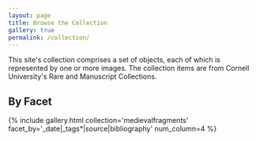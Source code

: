 ```yaml
---
layout: page
title: Browse the Collection
gallery: true
permalink: /collection/
---
```


This site's collection comprises a set of objects, each of which is represented by one or more images. The collection items are from Cornell University's Rare and Manuscript Collections.

## By Facet
{% include gallery.html collection='medievalfragments' facet_by='_date|_tags*|source|bibliography' num_column=4 %}
